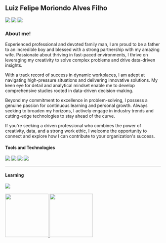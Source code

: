 ## Luiz Felipe Moriondo Alves Filho
<div>
<a href="https://instagram.com/lfelipemaf" target="_blank"><img src="https://img.shields.io/badge/-Instagram-%23E4405F?logo=instagram&logoColor=white" target="_blank"></a>
<a href = "mailto:lfelipemaf@icloud.com"><img src="https://img.shields.io/badge/-iCloud-gray?logo=apple&logoColor=white" target="_blank"></a>
<a href="https://www.linkedin.com/in/felipemoriondo/" target="_blank"><img src="https://img.shields.io/badge/-LinkedIn-%230077B5?logo=linkedin&logoColor=white" target="_blank"></a>   
</div>

### About me!
Experienced professional and devoted family man, I am proud to be a father to an incredible boy and blessed with a strong partnership with my amazing wife. Passionate about thriving in fast-paced environments, I thrive on leveraging my creativity to solve complex problems and drive data-driven insights.

With a track record of success in dynamic workplaces, I am adept at navigating high-pressure situations and delivering innovative solutions. My keen eye for detail and analytical mindset enable me to develop comprehensive studies rooted in data-driven decision-making.

Beyond my commitment to excellence in problem-solving, I possess a genuine passion for continuous learning and personal growth. Always seeking to broaden my horizons, I actively engage in industry trends and cutting-edge technologies to stay ahead of the curve.

If you're seeking a driven professional who combines the power of creativity, data, and a strong work ethic, I welcome the opportunity to connect and explore how I can contribute to your organization's success.


#### Tools and Technologies

<img src="https://img.shields.io/badge/-MySQL-blue?logo=mysql&logoColor=white"/> <img src="https://img.shields.io/badge/-Python-yellow?logo=python&logoColor=white" /> <img src="https://img.shields.io/badge/-Github-black?logo=github&logoColor=white" /> <img src="https://img.shields.io/badge/-HTML-orange?logo=html5&logoColor=white" /> 

--------------------------
#### Learning

<img src="https://img.shields.io/badge/-Python-yellow?logo=python&logoColor=white"/>

<br/>
<br/>

<div>
<a href="https://github.com/lfelipemaf">
<img height="140em" src="https://github-readme-stats.vercel.app/api/top-langs/?username=lfelipemaf&layout=compact&langs_count=7&theme=dracula"/>
<img height="140em" src="https://github-readme-stats.vercel.app/api?username=lfelipemaf&show_icons=true&theme=dracula&include_all_commits=true&count_private=true"/>
</div>
